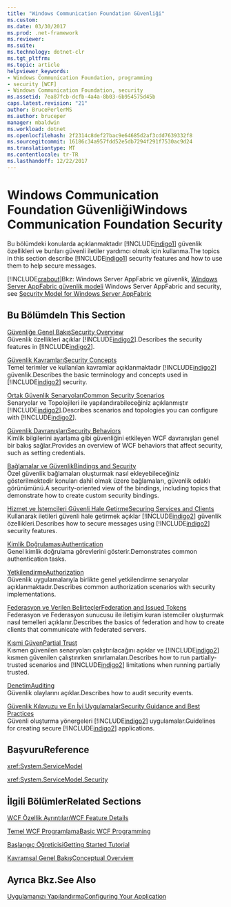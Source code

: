 ```yaml
---
title: "Windows Communication Foundation Güvenliği"
ms.custom: 
ms.date: 03/30/2017
ms.prod: .net-framework
ms.reviewer: 
ms.suite: 
ms.technology: dotnet-clr
ms.tgt_pltfrm: 
ms.topic: article
helpviewer_keywords:
- Windows Communication Foundation, programming
- security [WCF]
- Windows Communication Foundation, security
ms.assetid: 7ea87fcb-dcfb-4a4a-8b03-6b954575d45b
caps.latest.revision: "21"
author: BrucePerlerMS
ms.author: bruceper
manager: mbaldwin
ms.workload: dotnet
ms.openlocfilehash: 2f2314c8def27bac9e64685d2af3cdd7639332f8
ms.sourcegitcommit: 16186c34a957fdd52e5db7294f291f7530ac9d24
ms.translationtype: MT
ms.contentlocale: tr-TR
ms.lasthandoff: 12/22/2017
---
```

# <a name="windows-communication-foundation-security"></a><span data-ttu-id="6aaf1-102">Windows Communication Foundation Güvenliği</span><span class="sxs-lookup"><span data-stu-id="6aaf1-102">Windows Communication Foundation Security</span></span>
<span data-ttu-id="6aaf1-103">Bu bölümdeki konularda açıklanmaktadır [!INCLUDE[indigo1](../../../../includes/indigo1-md.md)] güvenlik özellikleri ve bunları güvenli iletiler yardımcı olmak için kullanma.</span><span class="sxs-lookup"><span data-stu-id="6aaf1-103">The topics in this section describe [!INCLUDE[indigo1](../../../../includes/indigo1-md.md)] security features and how to use them to help secure messages.</span></span>  
  
 [!INCLUDE[crabout](../../../../includes/crabout-md.md)]<span data-ttu-id="6aaf1-104">Bkz: Windows Server AppFabric ve güvenlik, [Windows Server AppFabric güvenlik modeli](http://go.microsoft.com/fwlink/?LinkID=201279&clcid=0x409)</span><span class="sxs-lookup"><span data-stu-id="6aaf1-104"> Windows Server AppFabric and security, see [Security Model for Windows Server AppFabric](http://go.microsoft.com/fwlink/?LinkID=201279&clcid=0x409)</span></span>  
  
## <a name="in-this-section"></a><span data-ttu-id="6aaf1-105">Bu Bölümde</span><span class="sxs-lookup"><span data-stu-id="6aaf1-105">In This Section</span></span>  
 [<span data-ttu-id="6aaf1-106">Güvenliğe Genel Bakış</span><span class="sxs-lookup"><span data-stu-id="6aaf1-106">Security Overview</span></span>](../../../../docs/framework/wcf/feature-details/security-overview.md)  
 <span data-ttu-id="6aaf1-107">Güvenlik özellikleri açıklar [!INCLUDE[indigo2](../../../../includes/indigo2-md.md)].</span><span class="sxs-lookup"><span data-stu-id="6aaf1-107">Describes the security features in [!INCLUDE[indigo2](../../../../includes/indigo2-md.md)].</span></span>  
  
 [<span data-ttu-id="6aaf1-108">Güvenlik Kavramları</span><span class="sxs-lookup"><span data-stu-id="6aaf1-108">Security Concepts</span></span>](../../../../docs/framework/wcf/feature-details/security-concepts.md)  
 <span data-ttu-id="6aaf1-109">Temel terimler ve kullanılan kavramlar açıklanmaktadır [!INCLUDE[indigo2](../../../../includes/indigo2-md.md)] güvenlik.</span><span class="sxs-lookup"><span data-stu-id="6aaf1-109">Describes the basic terminology and concepts used in [!INCLUDE[indigo2](../../../../includes/indigo2-md.md)] security.</span></span>  
  
 [<span data-ttu-id="6aaf1-110">Ortak Güvenlik Senaryoları</span><span class="sxs-lookup"><span data-stu-id="6aaf1-110">Common Security Scenarios</span></span>](../../../../docs/framework/wcf/feature-details/common-security-scenarios.md)  
 <span data-ttu-id="6aaf1-111">Senaryolar ve Topolojileri ile yapılandırabileceğiniz açıklanmıştır [!INCLUDE[indigo2](../../../../includes/indigo2-md.md)].</span><span class="sxs-lookup"><span data-stu-id="6aaf1-111">Describes scenarios and topologies you can configure with [!INCLUDE[indigo2](../../../../includes/indigo2-md.md)].</span></span>  
  
 [<span data-ttu-id="6aaf1-112">Güvenlik Davranışları</span><span class="sxs-lookup"><span data-stu-id="6aaf1-112">Security Behaviors</span></span>](../../../../docs/framework/wcf/feature-details/security-behaviors-in-wcf.md)  
 <span data-ttu-id="6aaf1-113">Kimlik bilgilerini ayarlama gibi güvenliğini etkileyen WCF davranışları genel bir bakış sağlar.</span><span class="sxs-lookup"><span data-stu-id="6aaf1-113">Provides an overview of WCF behaviors that affect security, such as setting credentials.</span></span>  
  
 [<span data-ttu-id="6aaf1-114">Bağlamalar ve Güvenlik</span><span class="sxs-lookup"><span data-stu-id="6aaf1-114">Bindings and Security</span></span>](../../../../docs/framework/wcf/feature-details/bindings-and-security.md)  
 <span data-ttu-id="6aaf1-115">Özel güvenlik bağlamaları oluşturmak nasıl ekleyebileceğiniz gösterilmektedir konuları dahil olmak üzere bağlamaları, güvenlik odaklı görünümünü.</span><span class="sxs-lookup"><span data-stu-id="6aaf1-115">A security-oriented view of the bindings, including topics that demonstrate how to create custom security bindings.</span></span>  
  
 [<span data-ttu-id="6aaf1-116">Hizmet ve İstemcileri Güvenli Hale Getirme</span><span class="sxs-lookup"><span data-stu-id="6aaf1-116">Securing Services and Clients</span></span>](../../../../docs/framework/wcf/feature-details/securing-services-and-clients.md)  
 <span data-ttu-id="6aaf1-117">Kullanarak iletileri güvenli hale getirmek açıklar [!INCLUDE[indigo2](../../../../includes/indigo2-md.md)] güvenlik özellikleri.</span><span class="sxs-lookup"><span data-stu-id="6aaf1-117">Describes how to secure messages using [!INCLUDE[indigo2](../../../../includes/indigo2-md.md)] security features.</span></span>  
  
 [<span data-ttu-id="6aaf1-118">Kimlik Doğrulaması</span><span class="sxs-lookup"><span data-stu-id="6aaf1-118">Authentication</span></span>](../../../../docs/framework/wcf/feature-details/authentication-in-wcf.md)  
 <span data-ttu-id="6aaf1-119">Genel kimlik doğrulama görevlerini gösterir.</span><span class="sxs-lookup"><span data-stu-id="6aaf1-119">Demonstrates common authentication tasks.</span></span>  
  
 [<span data-ttu-id="6aaf1-120">Yetkilendirme</span><span class="sxs-lookup"><span data-stu-id="6aaf1-120">Authorization</span></span>](../../../../docs/framework/wcf/feature-details/authorization-in-wcf.md)  
 <span data-ttu-id="6aaf1-121">Güvenlik uygulamalarıyla birlikte genel yetkilendirme senaryolar açıklanmaktadır.</span><span class="sxs-lookup"><span data-stu-id="6aaf1-121">Describes common authorization scenarios with security implementations.</span></span>  
  
 [<span data-ttu-id="6aaf1-122">Federasyon ve Verilen Belirteçler</span><span class="sxs-lookup"><span data-stu-id="6aaf1-122">Federation and Issued Tokens</span></span>](../../../../docs/framework/wcf/feature-details/federation-and-issued-tokens.md)  
 <span data-ttu-id="6aaf1-123">Federasyon ve Federasyon sunucusu ile iletişim kuran istemciler oluşturmak nasıl temelleri açıklanır.</span><span class="sxs-lookup"><span data-stu-id="6aaf1-123">Describes the basics of federation and how to create clients that communicate with federated servers.</span></span>  
  
 [<span data-ttu-id="6aaf1-124">Kısmi Güven</span><span class="sxs-lookup"><span data-stu-id="6aaf1-124">Partial Trust</span></span>](../../../../docs/framework/wcf/feature-details/partial-trust.md)  
 <span data-ttu-id="6aaf1-125">Kısmen güvenilen senaryoları çalıştırılacağını açıklar ve [!INCLUDE[indigo2](../../../../includes/indigo2-md.md)] kısmen güvenilen çalıştırırken sınırlamaları.</span><span class="sxs-lookup"><span data-stu-id="6aaf1-125">Describes how to run partially-trusted scenarios and [!INCLUDE[indigo2](../../../../includes/indigo2-md.md)] limitations when running partially trusted.</span></span>  
  
 [<span data-ttu-id="6aaf1-126">Denetim</span><span class="sxs-lookup"><span data-stu-id="6aaf1-126">Auditing</span></span>](../../../../docs/framework/wcf/feature-details/auditing-security-events.md)  
 <span data-ttu-id="6aaf1-127">Güvenlik olaylarını açıklar.</span><span class="sxs-lookup"><span data-stu-id="6aaf1-127">Describes how to audit security events.</span></span>  
  
 [<span data-ttu-id="6aaf1-128">Güvenlik Kılavuzu ve En İyi Uygulamalar</span><span class="sxs-lookup"><span data-stu-id="6aaf1-128">Security Guidance and Best Practices</span></span>](../../../../docs/framework/wcf/feature-details/security-guidance-and-best-practices.md)  
 <span data-ttu-id="6aaf1-129">Güvenli oluşturma yönergeleri [!INCLUDE[indigo2](../../../../includes/indigo2-md.md)] uygulamalar.</span><span class="sxs-lookup"><span data-stu-id="6aaf1-129">Guidelines for creating secure [!INCLUDE[indigo2](../../../../includes/indigo2-md.md)] applications.</span></span>  
  
## <a name="reference"></a><span data-ttu-id="6aaf1-130">Başvuru</span><span class="sxs-lookup"><span data-stu-id="6aaf1-130">Reference</span></span>  
 <xref:System.ServiceModel>  
  
 <xref:System.ServiceModel.Security>  
  
## <a name="related-sections"></a><span data-ttu-id="6aaf1-131">İlgili Bölümler</span><span class="sxs-lookup"><span data-stu-id="6aaf1-131">Related Sections</span></span>  
 [<span data-ttu-id="6aaf1-132">WCF Özellik Ayrıntıları</span><span class="sxs-lookup"><span data-stu-id="6aaf1-132">WCF Feature Details</span></span>](../../../../docs/framework/wcf/feature-details/index.md)  
  
 [<span data-ttu-id="6aaf1-133">Temel WCF Programlama</span><span class="sxs-lookup"><span data-stu-id="6aaf1-133">Basic WCF Programming</span></span>](../../../../docs/framework/wcf/basic-wcf-programming.md)  
  
 [<span data-ttu-id="6aaf1-134">Başlangıç Öğreticisi</span><span class="sxs-lookup"><span data-stu-id="6aaf1-134">Getting Started Tutorial</span></span>](../../../../docs/framework/wcf/getting-started-tutorial.md)  
  
 [<span data-ttu-id="6aaf1-135">Kavramsal Genel Bakış</span><span class="sxs-lookup"><span data-stu-id="6aaf1-135">Conceptual Overview</span></span>](../../../../docs/framework/wcf/conceptual-overview.md)  
  
## <a name="see-also"></a><span data-ttu-id="6aaf1-136">Ayrıca Bkz.</span><span class="sxs-lookup"><span data-stu-id="6aaf1-136">See Also</span></span>  
 [<span data-ttu-id="6aaf1-137">Uygulamanızı Yapılandırma</span><span class="sxs-lookup"><span data-stu-id="6aaf1-137">Configuring Your Application</span></span>](../../../../docs/framework/wcf/diagnostics/configuring-your-application.md)
